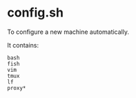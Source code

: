 # config.sh

To configure a new machine automatically.

It contains:
```
bash
fish
vim
tmux
lf
proxy*
```
